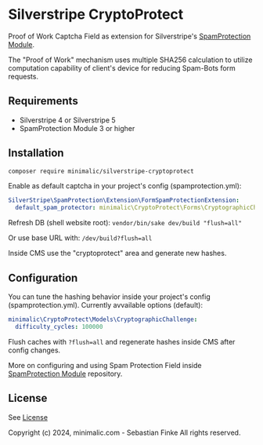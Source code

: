 # Silverstripe CryptoProtect

Proof of Work Captcha Field as extension for Silverstripe's [SpamProtection Module](https://github.com/silverstripe/silverstripe-spamprotection).

The "Proof of Work" mechanism uses multiple SHA256 calculation to utilize computation capability of client's device for reducing Spam-Bots form requests.


## Requirements

* Silverstripe 4 or Silverstripe 5
* SpamProtection Module 3 or higher


## Installation

```sh
composer require minimalic/silverstripe-cryptoprotect
```

Enable as default captcha in your project's config (spamprotection.yml):
```yaml
SilverStripe\SpamProtection\Extension\FormSpamProtectionExtension:
  default_spam_protector: minimalic\CryptoProtect\Forms\CryptographicChallengeProtector
```

Refresh DB (shell website root):
`vendor/bin/sake dev/build "flush=all"`

Or use base URL with:
`/dev/build?flush=all`

Inside CMS use the "cryptoprotect" area and generate new hashes.


## Configuration

You can tune the hashing behavior inside your project's config (spamprotection.yml). Currently avvailable options (default):
```yaml
minimalic\CryptoProtect\Models\CryptographicChallenge:
  difficulty_cycles: 100000
```
Flush caches with `?flush=all` and regenerate hashes inside CMS after config changes.


More on configuring and using Spam Protection Field inside [SpamProtection Module](https://github.com/silverstripe/silverstripe-spamprotection) repository.


## License

See [License](LICENSE.md)

Copyright (c) 2024, minimalic.com - Sebastian Finke
All rights reserved.

